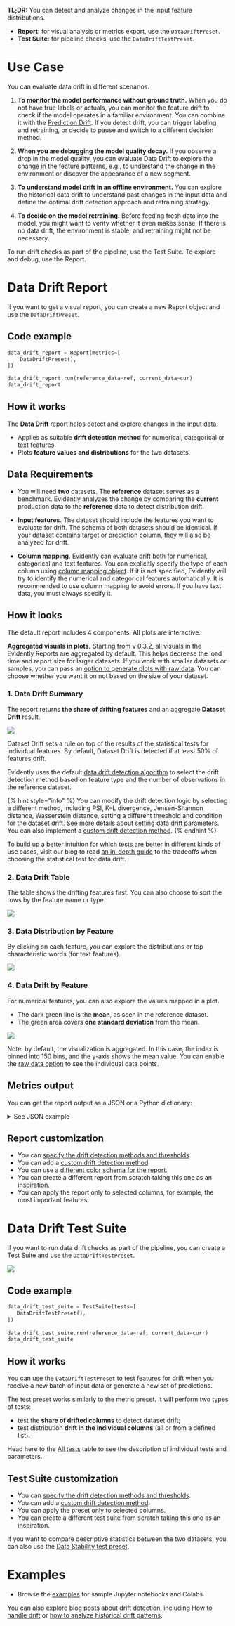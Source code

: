 **TL;DR:** You can detect and analyze changes in the input feature distributions. 

* **Report**: for visual analysis or metrics export, use the `DataDriftPreset`.
* **Test Suite**: for pipeline checks, use the `DataDriftTestPreset`.   

# Use Case

You can evaluate data drift in different scenarios.

1. **To monitor the model performance without ground truth.** When you do not have true labels or actuals, you can monitor the feature drift to check if the model operates in a familiar environment. You can combine it with the [Prediction Drift](prediction-drift.md). If you detect drift, you can trigger labeling and retraining, or decide to pause and switch to a different decision method. 

2. **When you are debugging the model quality decay.** If you observe a drop in the model quality, you can evaluate Data Drift to explore the change in the feature patterns, e.g., to understand the change in the environment or discover the appearance of a new segment. 

3. **To understand model drift in an offline environment.** You can explore the historical data drift to understand past changes in the input data and define the optimal drift detection approach and retraining strategy. 

4. **To decide on the model retraining.** Before feeding fresh data into the model, you might want to verify whether it even makes sense. If there is no data drift, the environment is stable, and retraining might not be necessary.

To run drift checks as part of the pipeline, use the Test Suite. To explore and debug, use the Report.  

# Data Drift Report

If you want to get a visual report, you can create a new Report object and use the `DataDriftPreset`. 

## Code example

```python
data_drift_report = Report(metrics=[
    DataDriftPreset(),
])

data_drift_report.run(reference_data=ref, current_data=cur)
data_drift_report
```

## How it works

The **Data Drift** report helps detect and explore changes in the input data.

* Applies as suitable **drift detection method** for numerical, categorical or text features.
* Plots **feature values and distributions** for the two datasets.

## Data Requirements

* You will need **two** datasets. The **reference** dataset serves as a benchmark. Evidently analyzes the change by comparing the **current** production data to the **reference** data to detect distribution drift. 

* **Input features**. The dataset should include the features you want to evaluate for drift. The schema of both datasets should be identical. If your dataset contains target or prediction column, they will also be analyzed for drift. 

* **Column mapping**. Evidently can evaluate drift both for numerical, categorical and text features. You can explicitly specify the type of each column using [column mapping object](../input-data/column-mapping.md). If it is not specified, Evidently will try to identify the numerical and categorical features automatically. It is recommended to use column mapping to avoid errors. If you have text data, you must always specify it. 

## How it looks

The default report includes 4 components. All plots are interactive.

**Aggregated visuals in plots.** Starting from v 0.3.2, all visuals in the Evidently Reports are aggregated by default. This helps decrease the load time and report size for larger datasets. If you work with smaller datasets or samples, you can pass an [option to generate plots with raw data](../customization/report-data-aggregation.md). You can choose whether you want it on not based on the size of your dataset.

### 1. Data Drift Summary

The report returns **the share of drifting features** and an aggregate **Dataset Drift** result.

![](../.gitbook/assets/reports/metric_dataset_drift-min.png)

Dataset Drift sets a rule on top of the results of the statistical tests for individual features. By default, Dataset Drift is detected if at least 50% of features drift.

Evidently uses the default [data drift detection algorithm](../reference/data-drift-algorithm.md) to select the drift detection method based on feature type and the number of observations in the reference dataset.

{% hint style="info" %}
You can modify the drift detection logic by selecting a different method, including PSI, K–L divergence, Jensen-Shannon distance, Wasserstein distance, setting a different threshold and condition for the dataset drift. See more details about [setting data drift parameters](../customization/options-for-statistical-tests.md). You can also implement a [custom drift detection method](../customization/add-custom-metric-or-test.md). 
{% endhint %}

To build up a better intuition for which tests are better in different kinds of use cases, visit our blog to read [an in-depth guide](https://evidentlyai.com/blog/data-drift-detection-large-datasets) to the tradeoffs when choosing the statistical test for data drift.

### 2. Data Drift Table

The table shows the drifting features first. You can also choose to sort the rows by the feature name or type.

![](../.gitbook/assets/reports/metric_data_drift_table-min.png)

### 3. Data Distribution by Feature

By clicking on each feature, you can explore the distributions or top characteristic words (for text features).

![](../.gitbook/assets/reports/metric_data_drift_table_expand_1-min.png)

### 4. Data Drift by Feature

For numerical features, you can also explore the values mapped in a plot.

* The dark green line is the **mean**, as seen in the reference dataset.
* The green area covers **one standard deviation** from the mean.

![](../.gitbook/assets/reports/metric_data_drift_table_expand_2-min.png)

Note: by default, the visualization is aggregated. In this case, the index is binned into 150 bins, and the y-axis shows the mean value. You can enable the [raw data option](../customization/report-data-aggregation.md) to see the individual data points.

## Metrics output

You can get the report output as a JSON or a Python dictionary:

<details>
<summary>See JSON example</summary>
 

```yaml
{
  "data_drift": {
    "name": "data_drift",
    "datetime": "datetime",
    "data": {
      "utility_columns": {
        "date": null,
        "id": null,
        "target": null,
        "prediction": null,
        "drift_conf_level": value,
        "drift_features_share": value,
        "nbinsx": {
          "feature_name": value,
          "feature_name": value
        },
        "xbins": null
      },
      },
      "cat_feature_names": [],
      "num_feature_names": [],
      "metrics": {
        "feature_name" :{
          "prod_small_hist": [
            [],
            []
          ],
          "ref_small_hist": [
            [],
            []
          ],
          "feature_type": "num",
          "p_value": p_value
      },
      "n_features": value,
      "n_drifted_features": value,
      "share_drifted_features": value,
      "dataset_drift": false
    }
  },
  "timestamp": "timestamp"
}
``` 
</details>

## Report customization

* You can [specify the drift detection methods and thresholds](../customization/options-for-statistical-tests.md). 
* You can add a [custom drift detection method](../customization/add-custom-metric-or-test.md).
* You can use a [different color schema for the report](../customization/options-for-color-schema.md). 
* You can create a different report from scratch taking this one as an inspiration. 
* You can apply the report only to selected columns, for example, the most important features.  

# Data Drift Test Suite

If you want to run data drift checks as part of the pipeline, you can create a Test Suite and use the `DataDriftTestPreset`.

![](../.gitbook/assets/tests/test_preset_data_drift-min.png)

## Code example

```python
data_drift_test_suite = TestSuite(tests=[
   DataDriftTestPreset(),
])
 
data_drift_test_suite.run(reference_data=ref, current_data=curr)
data_drift_test_suite
```

## How it works

You can use the `DataDriftTestPreset` to test features for drift when you receive a new batch of input data or generate a new set of predictions.

The test preset works similarly to the metric preset. It will perform two types of tests: 
* test the **share of drifted columns** to detect dataset drift;
* test distribution **drift in the individual columns** (all or from a defined list).  

Head here to the [All tests](../reference/all-tests.md) table to see the description of individual tests and parameters. 

## Test Suite customization

* You can [specify the drift detection methods and thresholds](../customization/options-for-statistical-tests.md). 
* You can add a [custom drift detection method](../customization/add-custom-metric-or-test.md).
* You can apply the preset only to selected columns.
* You can create a different test suite from scratch taking this one as an inspiration. 

If you want to compare descriptive statistics between the two datasets, you can also use the [Data Stability test preset](data-quality.md).

# Examples

* Browse the [examples](../examples/examples.md) for sample Jupyter notebooks and Colabs.

You can also explore [blog posts](https://www.evidentlyai.com/tags/data-drift) about drift detection, including [How to handle drift](https://www.evidentlyai.com/blog/ml-monitoring-data-drift-how-to-handle) or [how to analyze historical drift patterns](https://evidentlyai.com/blog/tutorial-3-historical-data-drift).

